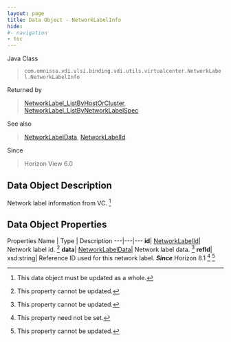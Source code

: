 ```yaml
---
layout: page
title: Data Object - NetworkLabelInfo
hide:
#- navigation
- toc
---
```






Java Class
> `com.omnissa.vdi.vlsi.binding.vdi.utils.virtualcenter.NetworkLabel.NetworkLabelInfo`

Returned by
> [NetworkLabel_ListByHostOrCluster](vdi.utils.virtualcenter.NetworkLabel.md#listByHostOrCluster), [NetworkLabel_ListByNetworkLabelSpec](vdi.utils.virtualcenter.NetworkLabel.md#listByNetworkLabelSpec)

See also
> [NetworkLabelData](vdi.utils.virtualcenter.NetworkLabel.NetworkLabelData.md), [NetworkLabelId](vdi.entity.NetworkLabelId.md)

Since
> Horizon View 6.0


## Data Object Description

Network label information from VC.
 [^167]



## Data Object Properties
Properties
Name |  Type |  Description
---|---|---
**id**| [NetworkLabelId](vdi.entity.NetworkLabelId.md)|  Network label id. [^2]
**data**| [NetworkLabelData](vdi.utils.virtualcenter.NetworkLabel.NetworkLabelData.md)|  Network label data. [^2]
**refId**|  xsd:string|  Reference ID used for this network label.  **_Since_** Horizon 8.1 [^1] [^2]


 


[^1]: This property need not be set.
[^2]: This property cannot be updated.
[^167]: This data object must be updated as a whole.